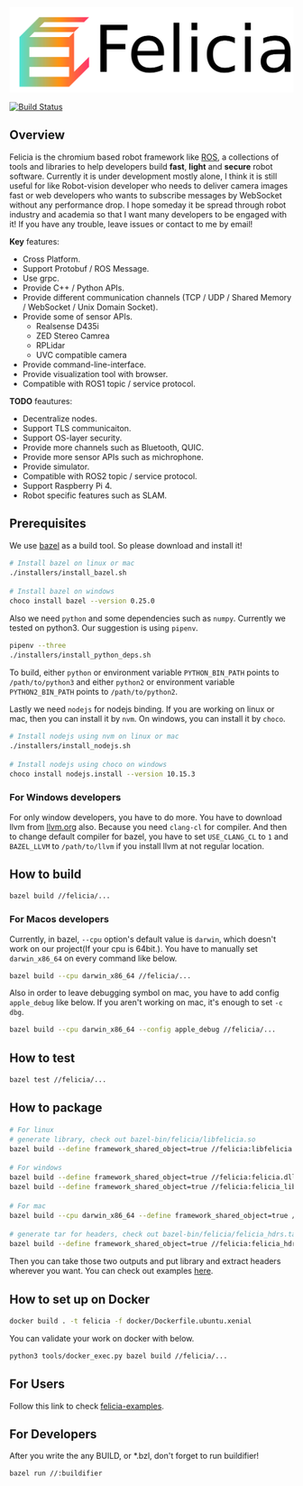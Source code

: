 

![Felicia Logo](docs/resources/felicia-logo.png)

[![Build Status](https://travis-ci.com/chokobole/felicia.svg?token=uWEvhLXsK9nuPxhDRPic&branch=master)](https://travis-ci.com/chokobole/felicia)

## Overview

Felicia is the chromium based robot framework like [ROS](https://www.ros.org/), a collections of tools and libraries to help developers build **fast**, **light** and **secure** robot software. Currently it is under development mostly alone, I think it is still useful for like Robot-vision developer who needs to deliver camera images fast or web developers who wants to subscribe messages by WebSocket without any performance drop. I hope someday it be spread through robot industry and academia so that I want many developers to be engaged with it! If you have any trouble, leave issues or contact to me by email!

**Key** features:

* Cross Platform.
* Support Protobuf / ROS Message.
* Use grpc.
* Provide C++ / Python APIs.
* Provide different communication channels (TCP / UDP / Shared Memory / WebSocket / Unix Domain Socket).
* Provide some of sensor APIs.
  * Realsense D435i
  * ZED Stereo Camrea
  * RPLidar
  * UVC compatible camera
* Provide command-line-interface.
* Provide visualization tool with browser.
* Compatible with ROS1 topic / service protocol.

**TODO** feautures:

* Decentralize nodes.
* Support TLS communicaiton.
* Support OS-layer security.
* Provide more channels such as Bluetooth, QUIC.
* Provide more sensor APIs such as michrophone.
* Provide simulator.
* Compatible with ROS2 topic / service protocol.
* Support Raspberry Pi 4.
* Robot specific features such as SLAM.

## Prerequisites

We use [bazel](https://www.bazel.build/) as a build tool. So please download and install it!

```bash
# Install bazel on linux or mac
./installers/install_bazel.sh

# Install bazel on windows
choco install bazel --version 0.25.0
```

Also we need `python` and some dependencies such as `numpy`. Currently we tested on python3. Our suggestion is using `pipenv`.

```bash
pipenv --three
./installers/install_python_deps.sh
```

To build, either `python` or environment variable `PYTHON_BIN_PATH` points to `/path/to/python3` and either `python2` or environment variable `PYTHON2_BIN_PATH` points to `/path/to/python2`.

Lastly we need `nodejs` for nodejs binding. If you are working on linux or mac, then you can install it by `nvm`. On windows, you can install it by `choco`.

```bash
# Install nodejs using nvm on linux or mac
./installers/install_nodejs.sh

# Install nodejs using choco on windows
choco install nodejs.install --version 10.15.3
```

### For Windows developers

For only window developers, you have to do more. You have to download llvm from [llvm.org](http://llvm.org/builds/) also. Because you need `clang-cl` for compiler. And then to change default compiler for bazel, you have to set `USE_CLANG_CL` to `1` and `BAZEL_LLVM` to `/path/to/llvm` if you install llvm at not regular location.

## How to build

```bash
bazel build //felicia/...
```

### For Macos developers

Currently, in bazel, `--cpu` option's default value is `darwin`, which doesn't work on our project(If your cpu is 64bit.). You have to manually set `darwin_x86_64` on every command like below.

```bash
bazel build --cpu darwin_x86_64 //felicia/...
```

Also in order to leave debugging symbol on mac, you have to add config `apple_debug` like below. If you aren't working on mac, it's enough to set `-c dbg`.

```bash
bazel build --cpu darwin_x86_64 --config apple_debug //felicia/...
```

## How to test

```bash
bazel test //felicia/...
```

## How to package

```bash
# For linux
# generate library, check out bazel-bin/felicia/libfelicia.so
bazel build --define framework_shared_object=true //felicia:libfelicia.so

# For windows
bazel build --define framework_shared_object=true //felicia:felicia.dll
bazel build --define framework_shared_object=true //felicia:felicia_lib

# For mac
bazel build --cpu darwin_x86_64 --define framework_shared_object=true //felicia:libfelicia.dylib

# generate tar for headers, check out bazel-bin/felicia/felicia_hdrs.tar
bazel build --define framework_shared_object=true //felicia:felicia_hdrs
```

Then you can take those two outputs and put library and extract headers wherever you want. You can check out examples [here](https://github.com/chokobole/felicia-examples).


## How to set up on Docker

```bash
docker build . -t felicia -f docker/Dockerfile.ubuntu.xenial
```

You can validate your work on docker with below.

```bash
python3 tools/docker_exec.py bazel build //felicia/...
```

## For Users

Follow this link to check [felicia-examples](https://github.com/chokobole/felicia-examples).

## For Developers

After you write the any BUILD, or *.bzl, don't forget to run buildifier!

```bash
bazel run //:buildifier
```
